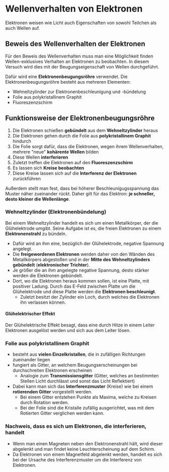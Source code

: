 # Wellenverhalten von Elektronen

Elektronen weisen wie Licht auch Eigenschaften von sowohl Teilchen als auch Wellen auf.

## Beweis des Wellenverhalten der Elektronen

Für den Beweis des Wellenverhalten muss man eine Möglichkeit finden Wellen-exklusives Verhalten an Elektronen zu beobachten. In diesem Versuch wird dies mit der Beugungseigenschaft von Wellen durchgeführt.

Dafür wird eine **Elektronenbeugungsröhre** verwendet. Die Elektronenbeugungsröhre besteht aus mehreren Elementen:

- Wehneltzylinder zur Elektronenbeschleunigung und -bündelung
- Folie aus polykristallinem Graphit
- Fluoreszenzschirm

## Funktionsweise der Elektronenbeugungsröhre

1. Die Elektronen schießen **gebündelt** aus dem **Wehneltzylinder** heraus
2. Die Elektronen gehen durch die Folie aus **polykristallinem Graphit** hindurch
3. Die Folie sorgt dafür, dass die Elektronen, wegen ihrem Wellenverhalten, mehrere "neue" **kohärente Wellen** bilden
4. Diese Wellen **interferieren**
5. Zuletzt treffen die Elektronen auf den **Fluoreszenzschirm**
6. Es lassen sich **Kreise beobachten**
7. Diese Kreise lassen sich auf die **Interferenz der Elektronen** zurückführen

Außerdem stellt man fest, dass bei höherer Beschleunigugsspannung das Muster näher zueinander rückt. Daher gilt für das Elektron: **je schneller, desto kleiner die Wellenlänge**.

### Wehneltzylinder (Elektronenbündelung)

Bei einem Wehneltzylinder handelt es sich um einen Metallkörper, der die Glühelektrode umgibt. Seine Aufgabe ist es, die freien Elektronen zu einem **Elektronenstrahl** zu bündeln.

- Dafür wird an ihm eine, bezüglich der Glühelektrode, negative Spannung angelegt.
- Die **freigewordenen Elektronen** werden daher von den Wänden des Metallkörpers abgestoßen und in der **Mitte des Wehneltzylinders gebündelt** (**elektronischer Trichter**).
- Je größer die an ihm angelegte negative Spannung, desto stärker werden die Elektronen gebündelt.
- Dort, wo die Elektronen heraus kommen sollen, ist eine Platte, mit positiver Ladung. Durch das E-Feld zwischen Platte um die Glühelektrode und diese Platte werden die **Elektronen beschleunigt**.
  - Zuletzt besitzt der Zylinder ein Loch, durch welches die Elektronen ihn verlassen können.

#### Glühelektrischer Effekt

Der Glühelektrische Effekt besagt, dass eine durch Hitze in einem Leiter Elektronen ausgelöst werden und sich aus dem Leiter lösen.

### Folie aus polykristallinem Graphit

- besteht aus **vielen Einzelkristallen**, die in zufälligen Richtungen zueinander liegen
- fungiert als Gitter, an welchem Beugungserscheinungen bei durchschreiten Elektronen erscheinen
  - Analogie zum **Transmissionsgitter** (Gitter, welches an bestimmten Stellen Licht durchlässt und sonst das Licht Reflektiert)
- Dabei kann man sich das **Interferenzmuster** (Kreise) wie bei einem **rotierenden Gitter** vorgestellt werden.
  - Bei einem Gitter entstehen Punkte als Maxima, welche zu Kreisen durch Rotation werden.
  - Bei der Folie sind die Kristalle zufällig ausgerichtet, was mit dem Rotierten Gitter verglichen werden kann.

### Nachweis, dass es sich um Elektronen, die interferieren, handelt

- Wenn man einen Magneten neben den Elektronenstrahl hält, wird dieser abgelenkt und man findet keine Leuchterscheinung auf dem Schirm.
- Da Elektronen von einem Magnetfeld abgelenkt werden, handelt es sich bei der Ursache des Interferenzmuster um die Interferenz von Elektronen.
